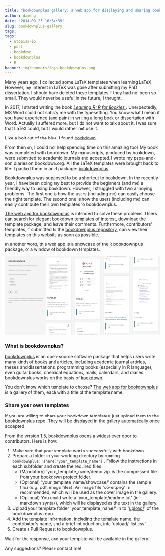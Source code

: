 ```yaml
---
title: "bookdownplus gallery: a web app for displaying and sharing bookdown templates"
author: dapeng
date: "2018-09-23 16:34:39"
slug: bookdownplus-gallery
tags: 
tags: 
  - utopian-io
  - post
  - bookdown
  - bookdownplus
  - R
banner: img/banners/logo-bookdownplus.png
---
```




<p>Many years ago, I collected some LaTeX templates when learning LaTeX. However, my interest in LaTeX was gone after submitting my PhD dissertation. I should have deleted these templates if they had not been so small. They would never be useful in the future, I thought.</p>

<p>In 2017, I started writing the book <a href="https://xuer.pzhao.org"> <em>Learning R: R for Rookies</em> </a>. Unexpectedly, MS Word could not satisfy me with the typesetting. You know what I mean if you have experience (and pain) in writing a long book or dissertation with Word. Actually I suffered more, but I do not want to talk about it. I was sure that LaTeX could, but I would rather not use it.</p>

<p>Like a bolt out of the blue, I found <a href="https://CRAN.R-project.org/package=bookdown">bookdown</a>.</p>

<!--more-->


<p>From then on, I could not help spending time on this amazing tool. My book was completed with bookdown. My manuscripts, produced by bookdown, were submitted to academic journals and accepted. I wrote my papa-and-son diaries on bookdown.org. All the LaTeX templates were brought back to life: I packed them in an R package: <a href="http://www.pzhao.org/en/post/bookdownplus-released/">bookdownplus</a>.</p>

<p>Bookdownplus was supppsed to be a shortcut to bookdown. In the recently year, I have been doing my best to provide the beginners (and me) a friendly way to using bookdown. However, I struggled with two annoying problems. The first one is how the users (including me) can easily choose the right template. The second one is how the users (including me) can easily contribute their own templates to bookdownplus.</p>

<p><a href="https://bookdownplus.netlify.com">The web app for bookdownplus</a>  is intended to solve these problems. Users can search for elegant bookdown templates of interest, download the template package, and leave their comments. Furthermore, contributors' templates, if submitted to the <a href="https://github.com/pzhaonet/bookdownplus">bookdownplus repository</a>, can view their templates on this website as soon as possible.</p>

<p>In another word, this web app is a showcase of the R bookdownplus package, or a window of bookdown templates.</p>

<p><a href="https://bookdownplus.netlify.com"><img src="https://github.com/pzhaonet/bookdownplus-web/raw/master/static/img/webshot.png" alt="" /><br/></a></p>

<h3>What is bookdownplus?</h3>

<p><a href="https://CRAN.R-project.org/package=bookdownplus">bookdownplus</a> is an open-source software package that helps users write many kinds of books and articles, including academic journal articles, theses and dissertations, programming books (especially in R language), even guitar books, chemical equations, mails, calendars, and diaries. bookdownplus works on the basis of <a href="https://github.com/rstudio/bookdown">bookdown</a>.</p>

<p>You don't know which template to choose? <a href="https://bookdownplus.netlify.com">The web app for bookdownplus</a>  is a gallery of them, each with a title of the template name.</p>

<h3>Share your own templates</h3>

<p>If you are willing to share your bookdown templates, just upload them to the <a href="https://github.com/pzhaonet/bookdownplus">bookdownplus repo</a>. They will be displayed in the gallery automatically once accepted.</p>

<p>From the version 1.5, bookdownplus opens a widest-ever door to contributors. Here is how:</p>

<ol>
<li>Make sure that your template works successfully with bookdown.</li>
<li>Prepare a folder in your working directory by running <code>bookdownplus::share('your_template_name')</code> . Follow the instructions in each subfolder and create the required files.

<ul>
<li>(Mandatory) 'your_template_name/demo.zip' is the compressed file from your bookdown project folder.</li>
<li>(Optional) 'your_template_name/showcase/' contains the sample files (e.g. pdf, image files). An image file 'cover.png' is recommended, which will be used as the cover image in the gallery.</li>
<li>(Optional) You could write a 'your_template/readme.txt' (in markdown syntax), which will be displayed as the text in the gallery.</li>
</ul></li>
<li>Upload your template folder 'your_template_name/' in to '<a href="https://github.com/pzhaonet/bookdownplus/tree/master/upload">upload/</a>' of the bookdownplus repo.</li>
<li>Add the template information, including the template name, the contributor's name, and a brief introduction, into 'upload/-list.csv'.</li>
<li>Create a Pull Request to bookdownplus.</li>
</ol>

<p>Wait for the response, and your template will be available in the gallery.</p>

<p>Any suggestions? Please contact me!</p>
